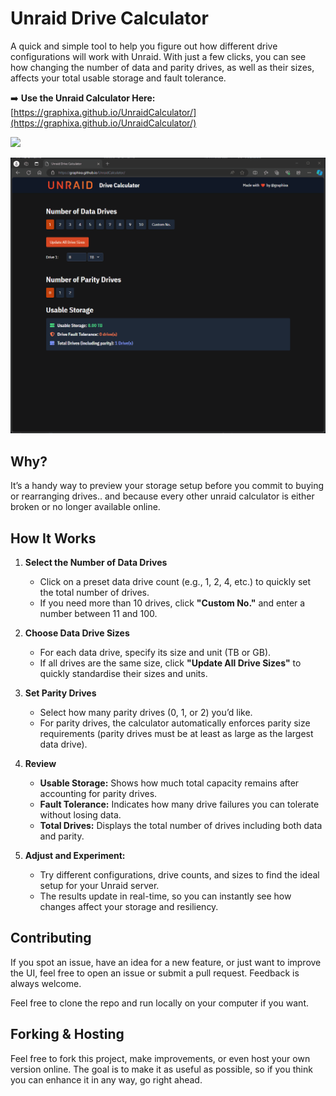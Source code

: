 # Unraid Drive Calculator 

A quick and simple tool to help you figure out how different drive configurations will work with Unraid. With just a few clicks, you can see how changing the number of data and parity drives, as well as their sizes, affects your total usable storage and fault tolerance.

➡️ **Use the Unraid Calculator Here:** [https://graphixa.github.io/UnraidCalculator/](https://graphixa.github.io/UnraidCalculator/)

<img src="[UnraidCalculator Demo](https://github.com/Graphixa/UnraidCalculator/blob/main/Demo.gif?raw=true)" width="300" />

![alt text](https://github.com/Graphixa/UnraidCalculator/blob/main/Demo.gif?raw=true)

## Why?

It’s a handy way to preview your storage setup before you commit to buying or rearranging drives.. and because every other unraid calculator is either broken or no longer available online.

## How It Works

1. **Select the Number of Data Drives**
   - Click on a preset data drive count (e.g., 1, 2, 4, etc.) to quickly set the total number of drives.
   - If you need more than 10 drives, click **"Custom No."** and enter a number between 11 and 100.

2. **Choose Data Drive Sizes**
   - For each data drive, specify its size and unit (TB or GB).
   - If all drives are the same size, click **"Update All Drive Sizes"** to quickly standardise their sizes and units.

3. **Set Parity Drives**
   - Select how many parity drives (0, 1, or 2) you’d like.
   - For parity drives, the calculator automatically enforces parity size requirements (parity drives must be at least as large as the largest data drive).

4. **Review**
   - **Usable Storage:** Shows how much total capacity remains after accounting for parity drives.
   - **Fault Tolerance:** Indicates how many drive failures you can tolerate without losing data.
   - **Total Drives:** Displays the total number of drives including both data and parity.

5. **Adjust and Experiment:**
   - Try different configurations, drive counts, and sizes to find the ideal setup for your Unraid server.
   - The results update in real-time, so you can instantly see how changes affect your storage and resiliency.

## Contributing

If you spot an issue, have an idea for a new feature, or just want to improve the UI, feel free to open an issue or submit a pull request. Feedback is always welcome.

Feel free to clone the repo and run locally on your computer if you want. 

## Forking & Hosting

Feel free to fork this project, make improvements, or even host your own version online. The goal is to make it as useful as possible, so if you think you can enhance it in any way, go right ahead.
